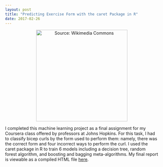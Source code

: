```yaml
---
layout: post
title: "Predicting Exercise Form with the caret Package in R"
date: 2017-02-26
---
```

<center><img src="https://upload.wikimedia.org/wikipedia/commons/7/74/Dumbbell-Bicep-Curls.jpg" alt="Source: Wikimedia Commons" width="300 px" />
</center>
  
I completed this machine learning project as a final assignment for my Coursera class offered
by professors at Johns Hopkins. For this task, I had to classify bicep curls by the form 
used to perform them: namely, there was the correct form and four incorrect ways to perform
the curl. I used the caret package in R to train 6 models including a decision tree, random 
forest algorithm, and boosting and bagging meta-algorithms. My final report is viewable as 
a compiled HTML file [here](https://kairstenfay.github.io/dataScienceCoursera/). 


